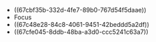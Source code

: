 - ((67cbf35b-332d-4fe7-89b0-767d54f5daae))
- Focus
- ((67c48e28-84c8-4061-9451-42beddd5a2df))
- ((67cfe045-8ddb-48ba-a3d0-ccc5241c63a7))
